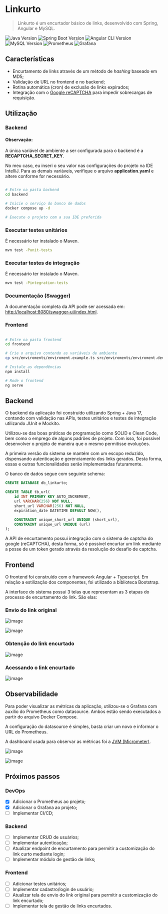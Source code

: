 # Linkurto

> Linkurto é um encurtador básico de links, desenvolvido com Spring, Angular e MySQL.

![Java Version](https://img.shields.io/badge/Java-17-red)
![Spring Boot Version](https://img.shields.io/badge/Spring_Boot-3.4.5-6db33f)
![Angular CLI Version](https://img.shields.io/badge/Angular-18.2.19-red)
![MySQL Version](https://img.shields.io/badge/MySQL-9.3.0-blue)
![Prometheus](https://img.shields.io/badge/Prometheus-v2.53.5-f15a22)
![Grafana](https://img.shields.io/badge/Grafana-12.0.2-FDDA0D)

## Características

- Encurtamento de links através de um método de _hashing_ baseado em MD5;
- Validação de URL no frontend e no backend;
- Rotina automática (cron) de exclusão de links expirados;
- Integração com o [Google reCAPTCHA](https://developers.google.com/recaptcha) para impedir sobrecargas de requisição.

## Utilização

### Backend

#### Observação:

A única variável de ambiente a ser configurada para o backend é a **RECAPTCHA_SECRET_KEY**.

No meu caso, eu inseri o seu valor nas configurações do projeto na IDE IntelliJ. Para as demais variáveis, verifique o arquivo **application.yaml** e altere conforme for necessário.

```sh

# Entre na pasta backend
cd backend

# Inicie o serviço do banco de dados
docker compose up -d

# Execute o projeto com a sua IDE preferida

```

### Executar testes unitários

É necessário ter instalado o Maven.

```sh
mvn test -Punit-tests
```

### Executar testes de integração

É necessário ter instalado o Maven.

```sh
mvn test -Pintegration-tests
```

### Documentação (Swagger)

A documentação completa da API pode ser acessada em: [http://localhost:8080/swagger-ui/index.html](http://localhost:8080/swagger-ui/index.html).

### Frontend

```sh

# Entre na pasta frontend
cd frontend

# Crie o arquivo contendo as variáveis de ambiente
cp src/enviroments/enviroment.example.ts src/enviroments/enviroment.development.ts

# Instale as dependências
npm install

# Rode o frontend
ng serve

```

## Backend

O backend da aplicação foi construído utilizando Spring + Java 17, contando com validação nas APIs, testes unitários e testes de integração utilizando JUnit e Mockito.

Utilizou-se das boas práticas de programação como SOLID e Clean Code, bem como o emprego de alguns padrões de projeto. Com isso, foi possível desenvolver o projeto de maneira que o mesmo permitisse evoluções.

A primeira versão do sistema se mantém com um escopo reduzido, dispensando autenticação e gerenciamento dos links gerados. Desta forma, essas e outras funcionalidades serão implementadas futuramente.

O banco de dados segue com seguinte schema:

```sql
CREATE DATABASE db_linkurto;

CREATE TABLE tb_url(
    id INT PRIMARY KEY AUTO_INCREMENT,
    url VARCHAR(256) NOT NULL,
    short_url VARCHAR(256) NOT NULL,
    expiration_date DATETIME DEFAULT NOW(),

    CONSTRAINT unique_short_url UNIQUE (short_url),
    CONSTRAINT unique_url UNIQUE (url)
);
```

A API de encurtamento possui integração com o sistema de captcha do google (reCAPTCHA), desta forma, só é possível encurtar um link mediante a posse de um token gerado através da resolução do desafio de captcha.

## Frontend

O frontend foi construído com o framework Angular + Typescript. Em relação a estilização dos componentes, foi utilizado a biblioteca Bootstrap.

A interface do sistema possui 3 telas que representam as 3 etapas do processo de encurtamento do link. São elas:

### Envio do link original

![image](https://raw.githubusercontent.com/g4bzz/linkurto/9ac28238f06712ff4f0bf9d0e6ee1a8a98334e83/assets/enviando-link.png)

![image](https://raw.githubusercontent.com/g4bzz/linkurto/9ac28238f06712ff4f0bf9d0e6ee1a8a98334e83/assets/validacao-link.png)

### Obtenção do link encurtado

![image](https://raw.githubusercontent.com/g4bzz/linkurto/9ac28238f06712ff4f0bf9d0e6ee1a8a98334e83/assets/link-encurtado.png)

### Acessando o link encurtado

![image](https://raw.githubusercontent.com/g4bzz/linkurto/9ac28238f06712ff4f0bf9d0e6ee1a8a98334e83/assets/acessando-link.png)

## Observabilidade

Para poder visualizar as métricas da aplicação, utilizou-se o Grafana com auxílio do Prometheus como datasource. Ambos estão sendo executados a partir do arquivo Docker Compose.

A configuração do datasource é simples, basta criar um novo e informar o URL do Prometheus.

A dashboard usada para observar as métricas foi a [JVM (Micrometer)](https://grafana.com/grafana/dashboards/4701-jvm-micrometer/).

![image]()

![image]()

## Próximos passos

### DevOps

- [x] Adicionar o Prometheus ao projeto;
- [x] Adicionar o Grafana ao projeto;
- [ ] Implementar CI/CD;

### Backend

- [ ] Implementar CRUD de usuários;
- [ ] Implementar autenticação;
- [ ] Atualizar endpoint de encurtamento para permitir a customização do link curto mediante login;
- [ ] Implementar módulo de gestão de links;

### Frontend

- [ ] Adicionar testes unitários;
- [ ] Implementar cadastro/login de usuário;
- [ ] Atualizar tela de envio do link original para permitir a customização do link encurtado;
- [ ] Implementar tela de gestão de links encurtados.
